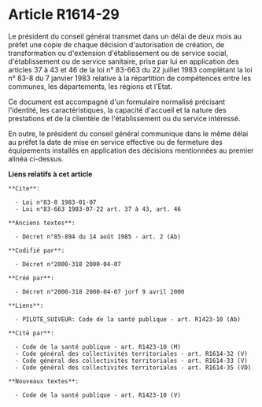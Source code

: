 # Article R1614-29

Le président du conseil général transmet dans un délai de deux mois au préfet une copie de chaque décision d'autorisation de
création, de transformation ou d'extension d'établissement ou de service social, d'établissement ou de service sanitaire,
prise par lui en application des articles 37 à 43 et 46 de la loi n° 83-663 du 22 juillet 1983 complétant la loi n° 83-8 du 7
janvier 1983 relative à la répartition de compétences entre les communes, les départements, les régions et l'Etat.

Ce document est accompagné d'un formulaire normalisé précisant l'identité, les caractéristiques, la capacité d'accueil et la
nature des prestations et de la clientèle de l'établissement ou du service intéressé.

En outre, le président du conseil général communique dans le même délai au préfet la date de mise en service effective ou de
fermeture des équipements installés en application des décisions mentionnées au premier alinéa ci-dessus.

**Liens relatifs à cet article**

	**Cite**:

	  - Loi n°83-8 1983-01-07
	  - Loi n°83-663 1983-07-22 art. 37 à 43, art. 46

	**Anciens textes**:

	  - Décret n°85-894 du 14 août 1985 - art. 2 (Ab)

	**Codifié par**:

	  - Décret n°2000-318 2000-04-07

	**Créé par**:

	  - Décret n°2000-318 2000-04-07 jorf 9 avril 2000

	**Liens**:

	  - PILOTE_SUIVEUR: Code de la santé publique - art. R1423-10 (Ab)

	**Cité par**:

	  - Code de la santé publique - art. R1423-10 (M)
	  - Code général des collectivités territoriales - art. R1614-32 (V)
	  - Code général des collectivités territoriales - art. R1614-33 (V)
	  - Code général des collectivités territoriales - art. R1614-35 (VD)

	**Nouveaux textes**:

	  - Code de la santé publique - art. R1423-10 (V)
